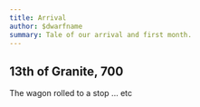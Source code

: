 ```yaml
---
title: Arrival
author: $dwarfname
summary: Tale of our arrival and first month.
---
```


## 13th of Granite, 700

The wagon rolled to a stop ... etc
